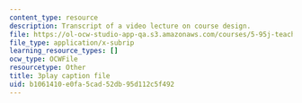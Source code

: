 ```yaml
---
content_type: resource
description: Transcript of a video lecture on course design.
file: https://ol-ocw-studio-app-qa.s3.amazonaws.com/courses/5-95j-teaching-college-level-science-and-engineering-spring-2009/b1061410e0fa5cad52db95d112c5f492_V-eWuHXZGnw.srt
file_type: application/x-subrip
learning_resource_types: []
ocw_type: OCWFile
resourcetype: Other
title: 3play caption file
uid: b1061410-e0fa-5cad-52db-95d112c5f492
---
```

